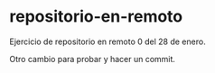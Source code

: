 # repositorio-en-remoto
Ejercicio de repositorio en remoto 0 del 28 de enero.

Otro cambio para probar y hacer un commit.
